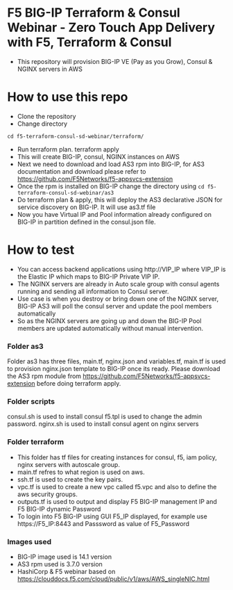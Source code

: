 # F5 BIG-IP Terraform & Consul Webinar - Zero Touch App Delivery with F5, Terraform & Consul
- This repository will provision BIG-IP VE (Pay as you Grow), Consul & NGINX servers in AWS

# How to use this repo

- Clone the repository 
- Change directory
```
cd f5-terraform-consul-sd-webinar/terraform/

```
- Run terraform plan. terraform apply
- This will create BIG-IP, consul, NGINX instances on AWS
- Next we need to download and load AS3 rpm into BIG-IP, for AS3 documentation and download please refer to https://github.com/F5Networks/f5-appsvcs-extension
- Once the rpm is installed on BIG-IP change the directory using ```cd f5-terraform-consul-sd-webinar/as3```
- Do terraform plan & apply, this will deploy the AS3 declarative JSON for service discovery on BIG-IP. It will use as3.tf file
- Now you have Virtual IP and Pool information already configured on BIG-IP in partition defined in the consul.json file.

# How to test
- You can access backend applications using http://VIP_IP where VIP_IP is the Elastic IP which maps to BIG-IP Private VIP IP.
- The NGINX servers are already in Auto scale group with consul agents running and sending all information to Consul server.
- Use case is when you destroy or bring down  one of the NGINX server, BIG-IP AS3 will poll the consul server and update the pool members automatically
- So as the NGINX servers are going up and down the BIG-IP Pool members are updated automatically without manual intervention.  

### Folder as3
Folder as3 has three files, main.tf, nginx.json and  variables.tf, main.tf is used to provision nginx.json template to BIG-IP once its ready.
Please download the AS3 rpm module from https://github.com/F5Networks/f5-appsvcs-extension before doing terraform apply.

### Folder scripts
consul.sh is used to install consul 
f5.tpl is used to change the admin password.
nginx.sh is used to install consul agent on nginx servers

### Folder terraform
- This folder has tf files for creating instances for consul, f5, iam policy, nginx servers with autoscale group.
- main.tf refres to what region is used on aws. 
- ssh.tf is used to create the key pairs.
- vpc.tf is used to create a new vpc called f5.vpc and also to define the aws security groups.
- outputs.tf is used to output and display  F5 BIG-IP management IP and F5 BIG-IP dynamic Password 
- To login into F5 BIG-IP using GUI F5_IP displayed,  for example use https://F5_IP:8443 and Passsword as value of F5_Password

### Images used
- BIG-IP image used is 14.1 version
- AS3 rpm used is 3.7.0 version
- HashiCorp & F5 webinar based on https://clouddocs.f5.com/cloud/public/v1/aws/AWS_singleNIC.html

